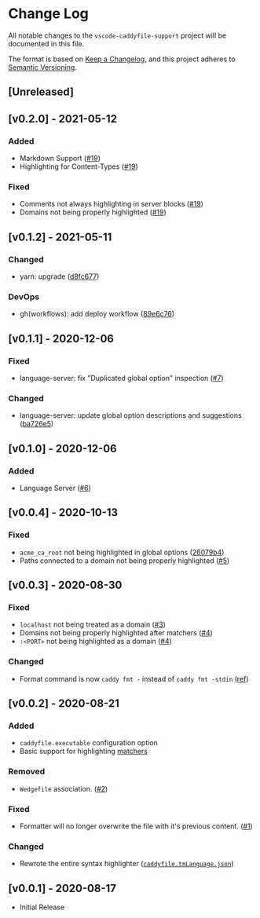 # Change Log
All notable changes to the `vscode-caddyfile-support` project will be documented in this file.

The format is based on [Keep a Changelog](https://keepachangelog.com/en/1.0.0/), and this project adheres to [Semantic Versioning](https://semver.org/spec/v2.0.0.html).

## [Unreleased]

## [v0.2.0] - 2021-05-12
### Added
- Markdown Support ([#19](https://github.com/matthewpi/vscode-caddyfile-support/issues/19))
- Highlighting for Content-Types ([#19](https://github.com/matthewpi/vscode-caddyfile-support/issues/19))

### Fixed
- Comments not always highlighting in server blocks ([#19](https://github.com/matthewpi/vscode-caddyfile-support/issues/19))
- Domains not being properly highlighted ([#19](https://github.com/matthewpi/vscode-caddyfile-support/issues/19))

## [v0.1.2] - 2021-05-11
### Changed
- yarn: upgrade ([d8fc677](https://github.com/matthewpi/vscode-caddyfile-support/commit/d8fc67706a938c53738a9de666ca31b6544f1dd9))

### DevOps
- gh(workflows): add deploy workflow ([89e6c76](https://github.com/matthewpi/vscode-caddyfile-support/commit/89e6c7654525e81982a4f2ac9b4608b5585b327c))

## [v0.1.1] - 2020-12-06
### Fixed
- language-server: fix "Duplicated global option" inspection ([#7](https://github.com/matthewpi/vscode-caddyfile-support/issues/7))

### Changed
- language-server: update global option descriptions and suggestions ([ba726e5](https://github.com/matthewpi/vscode-caddyfile-support/commit/ba726e5324cae28e1ba4ceafa96bdfe1976423ce))

## [v0.1.0] - 2020-12-06
### Added
- Language Server ([#6](https://github.com/matthewpi/vscode-caddyfile-support/pull/6))

## [v0.0.4] - 2020-10-13
### Fixed
- `acme_ca_root` not being highlighted in global options ([26079b4](https://github.com/matthewpi/vscode-caddyfile-support/commit/26079b4753a640db2289f5f8f5ae2ad68a677fc4))
- Paths connected to a domain not being properly highlighted ([#5](https://github.com/matthewpi/vscode-caddyfile-support/issues/5))

## [v0.0.3] - 2020-08-30
### Fixed
- `localhost` not being treated as a domain ([#3](https://github.com/matthewpi/vscode-caddyfile-support/issues/3#issuecomment-678527482))
- Domains not being properly highlighted after matchers ([#4](https://github.com/matthewpi/vscode-caddyfile-support/issues/4))
- `:<PORT>` not being highlighted as a domain ([#4](https://github.com/matthewpi/vscode-caddyfile-support/issues/4))

### Changed
- Format command is now `caddy fmt -` instead of `caddy fmt -stdin` ([ref](https://github.com/caddyserver/caddy/pull/3680#discussion_r475123239))

## [v0.0.2] - 2020-08-21
### Added
- `caddyfile.executable` configuration option
- Basic support for highlighting [matchers](https://caddyserver.com/docs/caddyfile/concepts#matchers)

### Removed
- `Wedgefile` association. ([#2](https://github.com/matthewpi/vscode-caddyfile-support/pull/2))

### Fixed
- Formatter will no longer overwrite the file with it's previous content. ([#1](https://github.com/matthewpi/vscode-caddyfile-support/issues/1))

### Changed
- Rewrote the entire syntax highlighter ([`caddyfile.tmLanguage.json`](https://github.com/matthewpi/vscode-caddyfile-support/blob/master/syntaxes/caddyfile.tmLanguage.json))

## [v0.0.1] - 2020-08-17
- Initial Release

